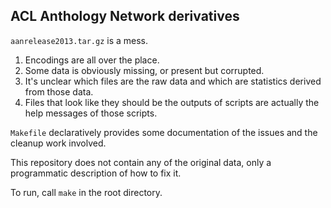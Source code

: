 ## ACL Anthology Network derivatives

`aanrelease2013.tar.gz` is a mess.

1. Encodings are all over the place.
2. Some data is obviously missing, or present but corrupted.
3. It's unclear which files are the raw data and which are statistics derived from those data.
4. Files that look like they should be the outputs of scripts are actually the help messages of those scripts.

`Makefile` declaratively provides some documentation of the issues and the cleanup work involved.

This repository does not contain any of the original data, only a programmatic description of how to fix it.

To run, call `make` in the root directory.
